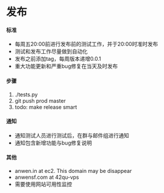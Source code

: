 发布
=======


#### 标准

* 每周五20:00前进行发布前的测试工作，并于20:00时准时发布
* 测试和发布工作尽量做到自动化
* 发布之前添加tag，每周版本递增0.0.1
* 重大功能更新和严重bug修复在当天及时发布


#### 步骤

1. ./tests.py
2. git push prod master
3. todo: make release smart


#### 通知

* 通知测试人员进行测试后，在群与邮件组进行通知
* 通知包含新增功能与bug修复说明


#### 其他
 
* anwen.in at ec2. This domain may be disappear
* anwensf.com at 42qu-vps
* 需要使用网站可用性监控

